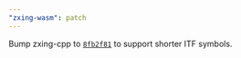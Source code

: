```yaml
---
"zxing-wasm": patch
---
```


Bump zxing-cpp to [`8fb2f81`](https://github.com/zxing-cpp/zxing-cpp/commit/8fb2f81841de9161c813e6473a0e48f62c2ff2b8) to support shorter ITF symbols.

